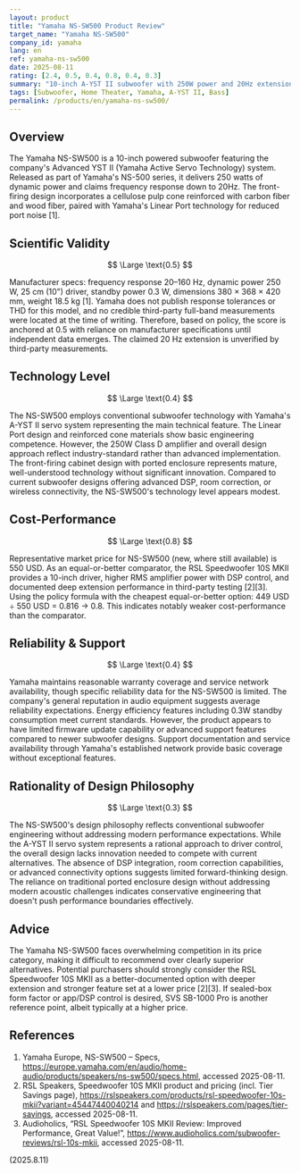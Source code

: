 ```yaml
---
layout: product
title: "Yamaha NS-SW500 Product Review"
target_name: "Yamaha NS-SW500"
company_id: yamaha
lang: en
ref: yamaha-ns-sw500
date: 2025-08-11
rating: [2.4, 0.5, 0.4, 0.8, 0.4, 0.3]
summary: "10-inch A-YST II subwoofer with 250W power and 20Hz extension, but faces intense competition from better-performing alternatives at similar or lower prices"
tags: [Subwoofer, Home Theater, Yamaha, A-YST II, Bass]
permalink: /products/en/yamaha-ns-sw500/
---
```


## Overview

The Yamaha NS-SW500 is a 10-inch powered subwoofer featuring the company's Advanced YST II (Yamaha Active Servo Technology) system. Released as part of Yamaha's NS-500 series, it delivers 250 watts of dynamic power and claims frequency response down to 20Hz. The front-firing design incorporates a cellulose pulp cone reinforced with carbon fiber and wood fiber, paired with Yamaha's Linear Port technology for reduced port noise [1].

## Scientific Validity

$$ \Large \text{0.5} $$

Manufacturer specs: frequency response 20–160 Hz, dynamic power 250 W, 25 cm (10") driver, standby power 0.3 W, dimensions 380 × 368 × 420 mm, weight 18.5 kg [1]. Yamaha does not publish response tolerances or THD for this model, and no credible third-party full-band measurements were located at the time of writing. Therefore, based on policy, the score is anchored at 0.5 with reliance on manufacturer specifications until independent data emerges. The claimed 20 Hz extension is unverified by third-party measurements.

## Technology Level

$$ \Large \text{0.4} $$

The NS-SW500 employs conventional subwoofer technology with Yamaha's A-YST II servo system representing the main technical feature. The Linear Port design and reinforced cone materials show basic engineering competence. However, the 250W Class D amplifier and overall design approach reflect industry-standard rather than advanced implementation. The front-firing cabinet design with ported enclosure represents mature, well-understood technology without significant innovation. Compared to current subwoofer designs offering advanced DSP, room correction, or wireless connectivity, the NS-SW500's technology level appears modest.

## Cost-Performance

$$ \Large \text{0.8} $$

Representative market price for NS-SW500 (new, where still available) is 550 USD. As an equal-or-better comparator, the RSL Speedwoofer 10S MKII provides a 10-inch driver, higher RMS amplifier power with DSP control, and documented deep extension performance in third-party testing [2][3]. Using the policy formula with the cheapest equal-or-better option: 449 USD ÷ 550 USD = 0.816 → 0.8. This indicates notably weaker cost-performance than the comparator.

## Reliability & Support

$$ \Large \text{0.4} $$

Yamaha maintains reasonable warranty coverage and service network availability, though specific reliability data for the NS-SW500 is limited. The company's general reputation in audio equipment suggests average reliability expectations. Energy efficiency features including 0.3W standby consumption meet current standards. However, the product appears to have limited firmware update capability or advanced support features compared to newer subwoofer designs. Support documentation and service availability through Yamaha's established network provide basic coverage without exceptional features.

## Rationality of Design Philosophy

$$ \Large \text{0.3} $$

The NS-SW500's design philosophy reflects conventional subwoofer engineering without addressing modern performance expectations. While the A-YST II servo system represents a rational approach to driver control, the overall design lacks innovation needed to compete with current alternatives. The absence of DSP integration, room correction capabilities, or advanced connectivity options suggests limited forward-thinking design. The reliance on traditional ported enclosure design without addressing modern acoustic challenges indicates conservative engineering that doesn't push performance boundaries effectively.

## Advice

The Yamaha NS-SW500 faces overwhelming competition in its price category, making it difficult to recommend over clearly superior alternatives. Potential purchasers should strongly consider the RSL Speedwoofer 10S MKII as a better-documented option with deeper extension and stronger feature set at a lower price [2][3]. If sealed-box form factor or app/DSP control is desired, SVS SB-1000 Pro is another reference point, albeit typically at a higher price.

## References

1. Yamaha Europe, NS-SW500 – Specs, https://europe.yamaha.com/en/audio/home-audio/products/speakers/ns-sw500/specs.html, accessed 2025-08-11.
2. RSL Speakers, Speedwoofer 10S MKII product and pricing (incl. Tier Savings page), https://rslspeakers.com/products/rsl-speedwoofer-10s-mkii?variant=45447440040214 and https://rslspeakers.com/pages/tier-savings, accessed 2025-08-11.
3. Audioholics, “RSL Speedwoofer 10S MKII Review: Improved Performance, Great Value!”, https://www.audioholics.com/subwoofer-reviews/rsl-10s-mkii, accessed 2025-08-11.

(2025.8.11)
